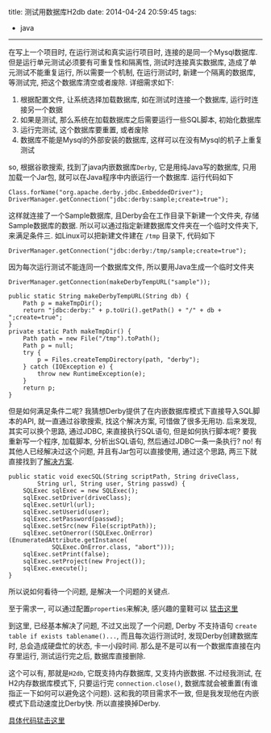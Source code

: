 title: 测试用数据库H2db
date: 2014-04-24 20:59:45
tags:
- java
---

在写上一个项目时, 在运行测试和真实运行项目时, 连接的是同一个Mysql数据库.
但是运行单元测试必须要有可重复性和隔离性, 测试时连接真实数据库,
造成了单元测试不能重复运行, 所以需要一个机制, 在运行测试时,
新建一个隔离的数据库, 等测试完, 把这个数据库清空或者废除. 详细需求如下:
1. 根据配置文件, 让系统选择加载数据库, 如在测试时连接一个数据库, 运行时连接另一个数据
2. 如果是测试, 那么系统在加载数据库之后需要运行一些SQL脚本, 初始化数据库
3. 运行完测试, 这个数据库要重置, 或者废除
4. 数据库不能是Mysql的外部安装的数据库, 这样可以在没有Mysql的机子上重复测试

so, 根据谷歌搜索, 找到了java内嵌数据库`Derby`, 它是用纯Java写的数据库,
只用加载一个Jar包, 就可以在Java程序中内嵌运行一个数据库. 运行代码如下
~~~~~~
Class.forName("org.apache.derby.jdbc.EmbeddedDriver");
DriverManager.getConnection("jdbc:derby:sample;create=true");
~~~~~~

这样就连接了一个Sample数据库, 且Derby会在工作目录下新建一个文件夹,
存储Sample数据库的数据. 所以可以通过指定新建数据库文件夹在一个临时文件夹下, 来满足条件三.
如Linux可以把新建文件建在 `/tmp` 目录下, 代码如下
~~~~~~
DriverManager.getConnection("jdbc:derby:/tmp/sample;create=true");
~~~~~~
因为每次运行测试不能连同一个数据库文件, 所以要用Java生成一个临时文件夹
~~~~~~
DriverManager.getConnection(makeDerbyTempURL("sample"));

public static String makeDerbyTempURL(String db) {
    Path p = makeTmpDir();
	return "jdbc:derby:" + p.toUri().getPath() + "/" + db + ";create=true";
}
private static Path makeTmpDir() {
    Path path = new File("/tmp").toPath();
	Path p = null;
	try {
	    p = Files.createTempDirectory(path, "derby");
	} catch (IOException e) {
	    throw new RuntimeException(e);
	}
	return p;
}
~~~~~~

但是如何满足条件二呢? 我猜想Derby提供了在内嵌数据库模式下直接导入SQL脚本的API,
就一直通过谷歌搜索, 找这个解决方案, 可惜做了很多无用功.
后来发现, 其实可以换个思路, 通过JDBC, 来直接执行SQL语句, 但是如何执行脚本呢?
要我重新写一个程序, 加载脚本, 分析出SQL语句, 然后通过JDBC一条一条执行? no!
有其他人已经解决过这个问题, 并且有Jar包可以直接使用, 通过这个思路,
两三下就直接找到了[解决方案](http://www.cnblogs.com/zencorn/archive/2011/01/27/1946348.html).

~~~~~~
public static void execSQL(String scriptPath, String driveClass,
        String url, String user, String passwd) {
	SQLExec sqlExec = new SQLExec();
	sqlExec.setDriver(driveClass);
	sqlExec.setUrl(url);
	sqlExec.setUserid(user);
	sqlExec.setPassword(passwd);
	sqlExec.setSrc(new File(scriptPath));
	sqlExec.setOnerror((SQLExec.OnError) (EnumeratedAttribute.getInstance(
	        SQLExec.OnError.class, "abort")));
	sqlExec.setPrint(false);
	sqlExec.setProject(new Project());
	sqlExec.execute();
}
~~~~~~

所以说如何看待一个问题, 是解决一个问题的关键点.

至于需求一, 可以通过配置`properties`来解决, 感兴趣的童鞋可以
[猛击这里](https://github.com/zhpooer/itcast-customer-demo/blob/master/src/java/io/zhpooer/util/ConnManager.java)

到这里, 已经基本解决了问题, 不过又出现了一个问题, Derby 不支持语句 `create table if exists tablename()...`, 
而且每次运行测试时, 发现Derby创建数据库时, 总会造成硬盘忙的状态, 卡一小段时间.
那么是不是可以有一个数据库直接在内存里运行, 测试运行完之后, 数据库直接删除.

这个可以有, 那就是`H2db`, 它既支持内存数据库, 又支持内嵌数据.
不过经我测试, 在H2内存数据库模式下, 只要运行完 `connection.close()`, 数据库就会被重置(有谁指正一下如何可以避免这个问题).
这和我的项目需求不一致, 但是我发现他在内嵌模式下启动速度比Derby快. 所以直接换掉Derby.

[具体代码猛击这里](https://github.com/zhpooer/itcast-customer-demo/blob/master/src/java/io/zhpooer/util/ConnManager.java)
